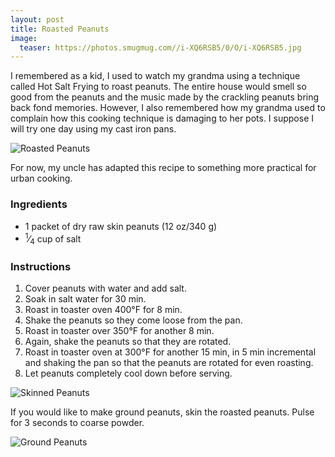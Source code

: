 ```yaml
---
layout: post
title: Roasted Peanuts
image:
  teaser: https://photos.smugmug.com//i-XQ6RSB5/0/O/i-XQ6RSB5.jpg
---
```


I remembered as a kid, I used to watch my grandma using a technique called Hot Salt Frying to roast peanuts. The entire house would smell so good from the peanuts and the music made by the crackling peanuts bring back fond memories. However, I also remembered how my grandma used to complain how this cooking technique is damaging to her pots. I suppose I will try one day using my cast iron pans.


![Roasted Peanuts][1]

For now, my uncle has adapted this recipe to something more practical for urban cooking. 

### Ingredients
- 1 packet of dry raw skin peanuts (12 oz/340 g)
- <sup>1</sup>&frasl;<sub>4</sub> cup of salt

### Instructions
1. Cover peanuts with water and add salt.
1. Soak in salt water for 30 min.
1. Roast in toaster oven 400&deg;F for 8 min.
1. Shake the peanuts so they come loose from the pan.
1. Roast in toaster over 350&deg;F for another 8 min.
1. Again, shake the peanuts so that they are rotated.
1. Roast in toaster oven at 300&deg;F for another 15 min, in 5 min incremental and shaking the pan so that the peanuts are rotated for even roasting.
1. Let peanuts completely cool down before serving.

![Skinned Peanuts][2]

If you would like to make ground peanuts, skin the roasted peanuts.
Pulse for 3 seconds to coarse powder.

![Ground Peanuts][3]

[1]: https://media.tumblr.com/5fb71a7cba6240d77054d07a78cbf91e/tumblr_inline_nbfxifXTd11sn7z7o.jpg
[2]: https://media.tumblr.com/f7275f2423ce0c00084b73b220bf8073/tumblr_inline_nbfxjtO5CN1sn7z7o.jpg
[3]: https://media.tumblr.com/eb3e7b5e0922c568386d6efaa802e4c1/tumblr_inline_nbfxk55cYV1sn7z7o.jpg

